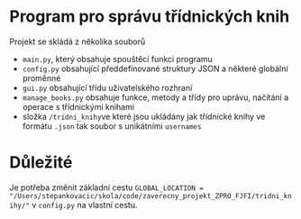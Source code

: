 # Program pro správu třídnických knih

Projekt se skládá z několika souborů

- `main.py`, který obsahuje spouštěcí funkci programu
- `config.py` obsahující předdefinované struktury JSON a některé globální proměnné
- `gui.py` obsahující třídu uživatelského rozhraní
- `manage_books.py` obsahuje funkce, metody a třídy pro uprávu, načítání a operace s třídnickými knihami
- složka `/tridni_knihy`ve které jsou ukládány jak třídnické knihy ve formátu `.json` tak soubor s unikátními `usernames`

# Důležité

Je potřeba změnit základní cestu `GLOBAL_LOCATION = "/Users/stepankovacic/skola/code/zaverecny_projekt_ZPRO_FJFI/tridni_knihy/"` v `config.py` na vlastní cestu.
